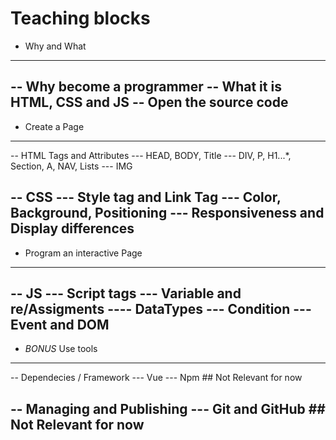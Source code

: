 # Teaching blocks

- Why and What
---
-- Why become a programmer
-- What it is HTML, CSS and JS
-- Open the source code
---

- Create a Page
---
-- HTML Tags and Attributes
--- HEAD, BODY, Title
--- DIV, P, H1...*, Section, A, NAV, Lists
--- IMG

-- CSS
--- Style tag and Link Tag
--- Color, Background, Positioning
--- Responsiveness and Display differences
---

- Program an interactive Page
---
-- JS
--- Script tags
--- Variable and re/Assigments
---- DataTypes
--- Condition
--- Event and DOM
---

- *BONUS* Use tools
---
-- Dependecies / Framework
--- Vue
--- Npm ## Not Relevant for now

-- Managing and Publishing
--- Git and GitHub ## Not Relevant for now
---
